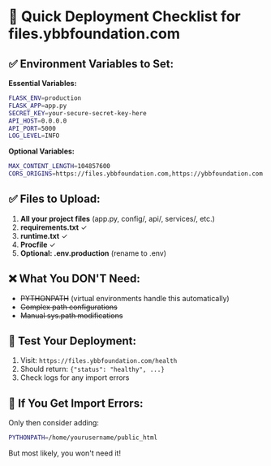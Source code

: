 # 🚀 Quick Deployment Checklist for files.ybbfoundation.com

## ✅ **Environment Variables to Set:**

**Essential Variables:**
```bash
FLASK_ENV=production
FLASK_APP=app.py
SECRET_KEY=your-secure-secret-key-here
API_HOST=0.0.0.0
API_PORT=5000
LOG_LEVEL=INFO
```

**Optional Variables:**
```bash
MAX_CONTENT_LENGTH=104857600
CORS_ORIGINS=https://files.ybbfoundation.com,https://ybbfoundation.com
```

## ✅ **Files to Upload:**

1. **All your project files** (app.py, config/, api/, services/, etc.)
2. **requirements.txt** ✓
3. **runtime.txt** ✓ 
4. **Procfile** ✓
5. **Optional: .env.production** (rename to .env)

## ❌ **What You DON'T Need:**

- ~~PYTHONPATH~~ (virtual environments handle this automatically)
- ~~Complex path configurations~~
- ~~Manual sys.path modifications~~

## 🧪 **Test Your Deployment:**

1. Visit: `https://files.ybbfoundation.com/health`
2. Should return: `{"status": "healthy", ...}`
3. Check logs for any import errors

## 🔧 **If You Get Import Errors:**

Only then consider adding:
```bash
PYTHONPATH=/home/yourusername/public_html
```

But most likely, you won't need it!
